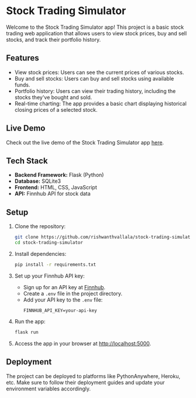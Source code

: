 
# Stock Trading Simulator

Welcome to the Stock Trading Simulator app! This project is a basic stock trading web application that allows users to view stock prices, buy and sell stocks, and track their portfolio history.

## Features

- View stock prices: Users can see the current prices of various stocks.
- Buy and sell stocks: Users can buy and sell stocks using available funds.
- Portfolio history: Users can view their trading history, including the stocks they've bought and sold.
- Real-time charting: The app provides a basic chart displaying historical closing prices of a selected stock.

## Live Demo

Check out the live demo of the Stock Trading Simulator app [here](https://rishwanthvallala.pythonanywhere.com/login).

## Tech Stack

- **Backend Framework:** Flask (Python)
- **Database:** SQLite3
- **Frontend:** HTML, CSS, JavaScript
- **API:** Finnhub API for stock data

## Setup

1. Clone the repository:

   ```sh
   git clone https://github.com/rishwanthvallala/stock-trading-simulator.git
   cd stock-trading-simulator
   ```

2. Install dependencies:

   ```sh
   pip install -r requirements.txt
   ```

3. Set up your Finnhub API key:
   - Sign up for an API key at [Finnhub](https://finnhub.io/).
   - Create a `.env` file in the project directory.
   - Add your API key to the `.env` file:
     ```
     FINNHUB_API_KEY=your-api-key
     ```

4. Run the app:

   ```sh
   flask run
   ```

5. Access the app in your browser at [http://localhost:5000](http://localhost:5000).

## Deployment

The project can be deployed to platforms like PythonAnywhere, Heroku, etc. Make sure to follow their deployment guides and update your environment variables accordingly.

